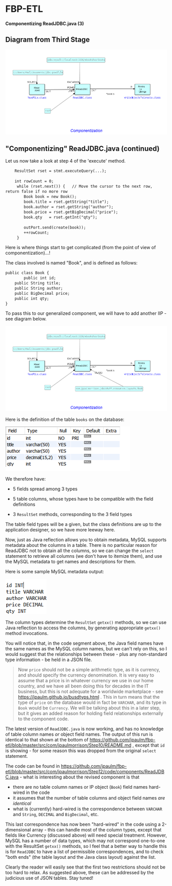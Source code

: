 FBP-ETL
=======

#### Componentizing ReadJDBC.java (3)

## Diagram from Third Stage

![Output of WriteObjectsToConsole.java](https://github.com/jpaulm/fbp-etl/blob/master/src/com/jpaulmorrison/Step10/docs/Step10-2.png "Output of WriteObjectsToConsole")


## "Componentizing" ReadJDBC.java (continued)   
     

Let us now take a look at step 4 of the 'execute' method.
```
    ResultSet rset = stmt.executeQuery(...);
    
    int rowCount = 0;
     while (rset.next()) {   // Move the cursor to the next row, return false if no more row
        Book book = new Book(); 
        book.title = rset.getString("title");
        book.author = rset.getString("author");
        book.price = rset.getBigDecimal("price");  
        book.qty   = rset.getInt("qty");
      
        outPort.send(create(book));
        ++rowCount;
     }
```

Here is where things start to get complicated (from the point of view of componentization)...!  

The class involved is named "Book", and is defined as follows:

```
public class Book {
        public int id;
	public String title;
	public String author;
	public BigDecimal price;
	public int qty;
}
```

To pass this to our generalized component, we will have to add another IIP - see diagram below. 

![Adding class name](https://github.com/jpaulm/fbp-etl/blob/master/src/com/jpaulmorrison/Step12/docs/Step12-3.png "Adding class name")

Here is the definition of the table `books` on the database:

![Column display](https://github.com/jpaulm/fbp-etl/blob/master/src/com/jpaulmorrison/Step12/docs/Step12.png "Column display")

We therefore have:

- 5 fields spread among 3 types

- 5 table columns, whose types have to be compatible with the field definitions

- 3 `ResultSet` methods, corresponding to the 3 field types

The table field types will be a given, but the class definitions are up to the application designer, so we have more leeway here.

Now, just as Java reflection allows you to obtain metadata, MySQL supports metadata about the columns in a table.  There is no particular reason for ReadJDBC not to obtain all the columns, so we can change the `select` statement to retrieve all columns (we don't have to itemize them), and use the MySQL metadata to get names and descriptions for them.

Here is some sample MySQL metadata output:

![Column metadata](https://github.com/jpaulm/fbp-etl/blob/master/src/com/jpaulmorrison/Step12/docs/Step12-2.png "Column metadata")
 
The column types determine the `ResultSet` `getxx()` methods, so we can use Java reflection to access the columns, by generating appropriate `getxx()` method invocations.

You will notice that, in the code segment above, the Java field names have the same names as the MySQL column names, but we can't rely on this, so I would suggest that the relationships between these - plus any non-standard type information - be held in a JSON file. 

> Now `price` should not be a simple arithmetic type, as it is currency, and should specify the currency denomination.  It is very easy to   assume that a price is in whatever currency we use in our home country, and we have all been doing this for decades in the IT business, but this is not adequate for a worldwide marketplace - see https://jpaulm.github.io/busdtyps.html .  This in turn means that the type of `price` on the database would in fact be `VARCHAR`, and its type in `Book` would be `Currency`.  We will be talking about this in a later step, but it gives an added reason for holding field relationships externally to the component code.  

The latest version of `ReadJDBC.java` is now working, and has no knowledge of table column names *or* object field names. The output of this run is identical to that shown at the bottom of https://github.com/jpaulm/fbp-etl/blob/master/src/com/jpaulmorrison/Step10/README.md , except that `id` is showing - for some reason this was dropped from the original `select` statement.  

The code can be found in https://github.com/jpaulm/fbp-etl/blob/master/src/com/jpaulmorrison/Step12/code/components/ReadJDBC.java - what is interesting about the revised component is that

- there are no table column names or IP object (`Book`) field names hard-wired in the code
- it assumes that the number of table columns and object field names *are identical*
- what is (currently) hard-wired is the correspondence between `VARCHAR` and `String`, `DECIMAL` and `BigDecimal`, etc.

This last correspondence has now been "hard-wired" in the code using a 2-dimensional array - this can handle most of the column types, except that fields like Currency (discussed above) will need special treatment.  However, MySQL has a number of data types, which may not correspond one-to-one with the ResultSet `getxx()` methods, so I feel that a better way to handle this is for `ReadJDBC` to have a list of permissible correspondences, and to check "both ends" (the table layout and the Java class layout) against the list.

Clearly the reader will easily see that the first two restrictions should not be too hard to relax.  As suggested above, these can be addressed by the judicious use of JSON tables.  Stay tuned! 
